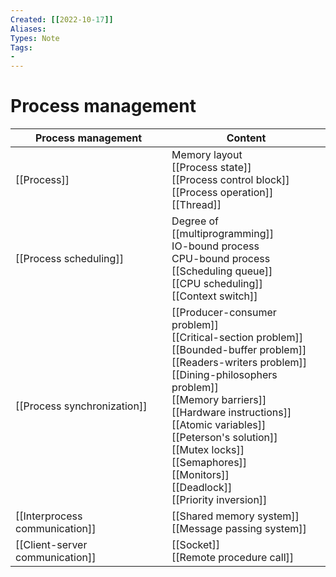 ```yaml
---
Created: [[2022-10-17]]
Aliases: 
Types: Note
Tags: 
- 
---
```

# Process management

| Process management              | Content                                                                                                                                                                                                                                                                                                                                                             |
| ------------------------------- | ------------------------------------------------------------------------------------------------------------------------------------------------------------------------------------------------------------------------------------------------------------------------------------------------------------------------------------------------------------------- |
| [[Process]]                     | Memory layout<br>[[Process state]]<br>[[Process control block]]<br>[[Process operation]]<br>[[Thread]]                                                                                                                                                                                                                                                              |
| [[Process scheduling]]          | Degree of [[multiprogramming]]<br>IO-bound process<br>CPU-bound process<br>[[Scheduling queue]]<br>[[CPU scheduling]]<br>[[Context switch]]                                                                                                                                                                                                                         |
| [[Process synchronization]]     | [[Producer-consumer problem]]<br>[[Critical-section problem]]<br>[[Bounded-buffer problem]]<br>[[Readers-writers problem]]<br>[[Dining-philosophers problem]]<br>[[Memory barriers]]<br>[[Hardware instructions]]<br>[[Atomic variables]]<br>[[Peterson's solution]]<br>[[Mutex locks]]<br>[[Semaphores]]<br>[[Monitors]]<br>[[Deadlock]]<br>[[Priority inversion]] |
| [[Interprocess communication]]  | [[Shared memory system]]<br>[[Message passing system]]                                                                                                                                                                                                                                                                                                              |
| [[Client-server communication]] | [[Socket]]<br>[[Remote procedure call]]                                                                                                                                                                                                                                                                                                                             |
